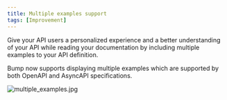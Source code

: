 ```yaml
---
title: Multiple examples support
tags: [Improvement]
---
```


Give your API users a personalized experience and a better understanding of your API while reading your documentation by including multiple examples to your API definition.

Bump now supports displaying multiple examples which are supported by both OpenAPI and AsyncAPI specifications.

![multiple_examples.jpg](/files/changelog/multiple_examples.jpg)
